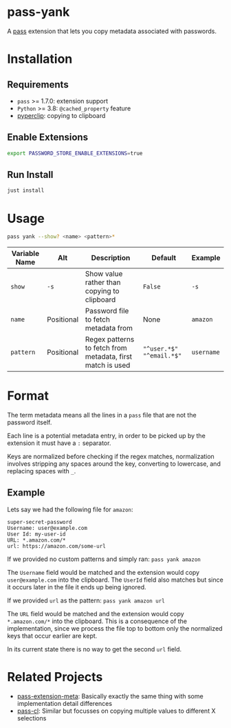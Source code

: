 # pass-yank

A [pass](https://www.passwordstore.org/) extension that lets you copy metadata associated
with passwords.

# Installation

## Requirements

- `pass` >= 1.7.0: extension support
- `Python` >= 3.8: `@cached_property` feature
- [pyperclip](https://pypi.org/project/pyperclip/): copying to clipboard

## Enable Extensions

```bash
export PASSWORD_STORE_ENABLE_EXTENSIONS=true
```

## Run Install

```bash
just install
```

# Usage

```bash
pass yank --show? <name> <pattern>*
```

| Variable Name | Alt        | Description                                                | Default                  | Example    |
| ------------- | ---------- | ---------------------------------------------------------- | ------------------------ | ---------- |
| `show`        | `-s`       | Show value rather than copying to clipboard                | `False`                  | `-s`       |
| `name`        | Positional | Password file to fetch metadata from                       | None                     | `amazon`   |
| `pattern`     | Positional | Regex patterns to fetch from metadata, first match is used | `"^user.*$" "^email.*$"` | `username` |

# Format

The term metadata means all the lines in a `pass` file that are not the password itself.

Each line is a potential metadata entry, in order to be picked up by the extension it must
have a `:` separator.

Keys are normalized before checking if the regex matches, normalization involves stripping
any spaces around the key, converting to lowercase, and replacing spaces with `_`.

## Example

Lets say we had the following file for `amazon`:

```
super-secret-password
Username: user@example.com
User Id: my-user-id
URL: *.amazon.com/*
url: https://amazon.com/some-url
```

If we provided no custom patterns and simply ran: `pass yank amazon`

The `Username` field would be matched and the extension would copy `user@example.com` into
the clipboard. The `UserId` field also matches but since it occurs later in the file it
ends up being ignored.

If we provided `url` as the pattern: `pass yank amazon url`

The `URL` field would be matched and the extension would copy `*.amazon.com/*` into the
clipboard. This is a consequence of the implementation, since we process the file top to
bottom only the normalized keys that occur earlier are kept.

In its current state there is no way to get the second `url` field.

# Related Projects

- [pass-extension-meta](https://github.com/rjekker/pass-extension-meta): Basically exactly
  the same thing with some implementation detail differences
- [pass-cl](https://github.com/elcorto/pass-cl): Similar but focusses on copying multiple
  values to different X selections
